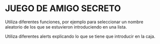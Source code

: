 <h1> JUEGO DE AMIGO SECRETO </h1>

Utiliza diferentes funciones, por ejemplo para seleccionar un nombre aleatorio de los que se estuvieron introduciendo en una lista.

Utiliza diferentes alerts explicando lo que se tiene que introducir en la caja.
